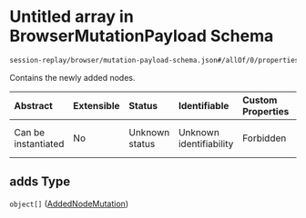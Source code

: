 # Untitled array in BrowserMutationPayload Schema

```txt
session-replay/browser/mutation-payload-schema.json#/allOf/0/properties/adds
```

Contains the newly added nodes.

| Abstract            | Extensible | Status         | Identifiable            | Custom Properties | Additional Properties | Access Restrictions | Defined In                                                                                                          |
| :------------------ | :--------- | :------------- | :---------------------- | :---------------- | :-------------------- | :------------------ | :------------------------------------------------------------------------------------------------------------------ |
| Can be instantiated | No         | Unknown status | Unknown identifiability | Forbidden         | Allowed               | none                | [mutation-payload-schema.json\*](../out/session-replay/browser/mutation-payload-schema.json "open original schema") |

## adds Type

`object[]` ([AddedNodeMutation](node-added-mutation-schema.md))
